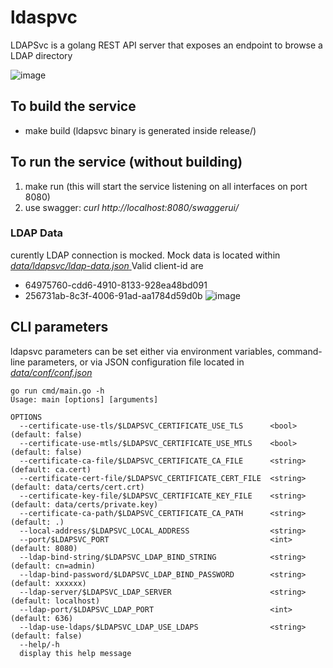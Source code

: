 # ldaspvc
LDAPSvc is a golang REST API server that exposes an endpoint to browse a LDAP directory 

![image](https://github.com/gsmonni/ldapsvc/assets/142036606/187f6d78-eb55-4aab-9230-402d7f98c904)

## To build the service
- make build (ldapsvc binary is generated inside release/)

## To run the service (without building)
1. make run (this will start the service listening on all interfaces on port 8080)
2. use swagger: _curl http://localhost:8080/swaggerui/_

### LDAP Data
curently LDAP connection is mocked. Mock data is located within 
[_data/ldapsvc/ldap-data.json_ ](data/ldapsvc/ldap-data.json)
Valid client-id are
- 64975760-cdd6-4910-8133-928ea48bd091
- 256731ab-8c3f-4006-91ad-aa1784d59d0b
![image](https://github.com/gsmonni/ldapsvc/assets/142036606/79c61717-d50e-4a0f-aaed-49e43d653393)

## CLI parameters
ldapsvc parameters can be set either via environment variables, command-line parameters, or via JSON configuration file located in [_data/conf/conf.json_](data/conf/conf.json)

```azure
go run cmd/main.go -h
Usage: main [options] [arguments]

OPTIONS
  --certificate-use-tls/$LDAPSVC_CERTIFICATE_USE_TLS      <bool>    (default: false)
  --certificate-use-mtls/$LDAPSVC_CERTIFICATE_USE_MTLS    <bool>    (default: false)
  --certificate-ca-file/$LDAPSVC_CERTIFICATE_CA_FILE      <string>  (default: ca.cert)
  --certificate-cert-file/$LDAPSVC_CERTIFICATE_CERT_FILE  <string>  (default: data/certs/cert.crt)
  --certificate-key-file/$LDAPSVC_CERTIFICATE_KEY_FILE    <string>  (default: data/certs/private.key)
  --certificate-ca-path/$LDAPSVC_CERTIFICATE_CA_PATH      <string>  (default: .)
  --local-address/$LDAPSVC_LOCAL_ADDRESS                  <string>  
  --port/$LDAPSVC_PORT                                    <int>     (default: 8080)
  --ldap-bind-string/$LDAPSVC_LDAP_BIND_STRING            <string>  (default: cn=admin)
  --ldap-bind-password/$LDAPSVC_LDAP_BIND_PASSWORD        <string>  (default: xxxxxx)
  --ldap-server/$LDAPSVC_LDAP_SERVER                      <string>  (default: localhost)
  --ldap-port/$LDAPSVC_LDAP_PORT                          <int>     (default: 636)
  --ldap-use-ldaps/$LDAPSVC_LDAP_USE_LDAPS                <string>  (default: false)
  --help/-h                                               
  display this help message


```
